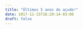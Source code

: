 ```yaml
---
title: "Últimos 5 anos do açude!"
date: 2017-11-15T16:29:14-03:00
draft: false
---
```


<!--more-->

<div id="vis" width=300></div>

<script src="https://cdnjs.cloudflare.com/ajax/libs/vega/3.0.7/vega.js"></script>
<script src="https://cdnjs.cloudflare.com/ajax/libs/vega-lite/2.0.1/vega-lite.js"></script>
<script src="https://cdnjs.cloudflare.com/ajax/libs/vega-embed/3.0.0-rc7/vega-embed.js"></script>
<script>
    const spec = {  
  "$schema":"https://vega.github.io/schema/vega-lite/v2.json",
    "data": {     
        "url":"https://api.insa.gov.br/reservatorios/12172/monitoramento",
        "format": {
            "type": "json",
            "property": "volumes",
            "parse":{
              "DataInformacao": "utc:'%d/%m/%Y'"
            }
        }
    },
    
    "transform":[{"filter": {"timeUnit": "year", "field": "DataInformacao", "range":[2012,2017]
        }
       }],
     "mark": "bar",
     "width": 900,
     "height": 350,
        "encoding": {
        
        "x": {"timeUnit": "yearmonthdate", "field": "DataInformacao", "type": "ordinal", "axis": {"title": ""}},
		  
        "y": {"field": "Volume", "type": "quantitative", 
        "axis": {"title": ""}}
          
        }
};
  	vegaEmbed('#vis', spec).catch(console.warn);
</script>
